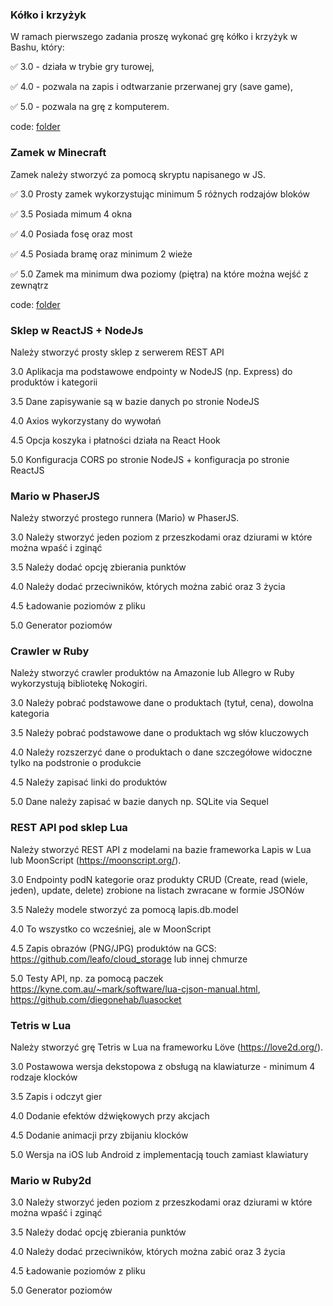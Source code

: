 ### Kółko i krzyżyk

W ramach pierwszego zadania proszę wykonać grę kółko i krzyżyk w
Bashu, który:

✅ 3.0 - działa w trybie gry turowej,

✅ 4.0 - pozwala na zapis i odtwarzanie przerwanej gry (save game),

✅ 5.0 - pozwala na grę z komputerem.

code: [folder](https://github.com/homosum1/skrypty/tree/main/task_01)


### Zamek w Minecraft

Zamek należy stworzyć za pomocą skryptu napisanego w JS.

✅ 3.0 Prosty zamek wykorzystując minimum 5 różnych rodzajów bloków

✅ 3.5 Posiada mimum 4 okna

✅ 4.0 Posiada fosę oraz most

✅ 4.5 Posiada bramę oraz minimum 2 wieże

✅ 5.0 Zamek ma minimum dwa poziomy (piętra) na które można wejść z
zewnątrz

code: [folder](https://github.com/homosum1/skrypty/tree/main/task_02)


### Sklep w ReactJS + NodeJs

Należy stworzyć prosty sklep z serwerem REST API

3.0 Aplikacja ma podstawowe endpointy w NodeJS (np. Express) do
produktów i kategorii

3.5 Dane zapisywanie są w bazie danych po stronie NodeJS

4.0 Axios wykorzystany do wywołań

4.5 Opcja koszyka i płatności działa na React Hook

5.0 Konfiguracja CORS po stronie NodeJS + konfiguracja po stronie
ReactJS

### Mario w PhaserJS

Należy stworzyć prostego runnera (Mario) w PhaserJS.

3.0 Należy stworzyć jeden poziom z przeszkodami oraz dziurami w które można wpaść i zginąć

3.5 Należy dodać opcję zbierania punktów

4.0 Należy dodać przeciwników, których można zabić oraz 3 życia

4.5 Ładowanie poziomów z pliku

5.0 Generator poziomów

### Crawler w Ruby

Należy stworzyć crawler produktów na Amazonie lub Allegro w Ruby
wykorzystują bibliotekę Nokogiri.

3.0 Należy pobrać podstawowe dane o produktach (tytuł, cena), dowolna
kategoria

3.5 Należy pobrać podstawowe dane o produktach wg słów kluczowych

4.0 Należy rozszerzyć dane o produktach o dane szczegółowe widoczne
tylko na podstronie o produkcie

4.5 Należy zapisać linki do produktów

5.0 Dane należy zapisać w bazie danych np. SQLite via Sequel

### REST API pod sklep Lua

Należy stworzyć REST API z modelami na bazie frameworka Lapis w Lua
lub MoonScript (https://moonscript.org/).

3.0 Endpointy podN kategorie oraz produkty CRUD (Create, read (wiele,
jeden), update, delete) zrobione na listach zwracane w formie JSONów

3.5 Należy modele stworzyć za pomocą lapis.db.model

4.0 To wszystko co wcześniej, ale w MoonScript

4.5 Zapis obrazów (PNG/JPG) produktów na GCS:
https://github.com/leafo/cloud_storage lub innej chmurze

5.0 Testy API, np. za pomocą paczek
https://kyne.com.au/~mark/software/lua-cjson-manual.html,
https://github.com/diegonehab/luasocket

### Tetris  w Lua

Należy stworzyć grę Tetris w Lua na frameworku Löve
(https://love2d.org/).

3.0 Postawowa wersja dekstopowa z obsługą na klawiaturze - minimum 4
rodzaje klocków

3.5 Zapis i odczyt gier

4.0 Dodanie efektów dźwiękowych przy akcjach

4.5 Dodanie animacji przy zbijaniu klocków

5.0 Wersja na iOS lub Android z implementacją touch zamiast klawiatury

### Mario w Ruby2d

3.0 Należy stworzyć jeden poziom z przeszkodami oraz dziurami w które
można wpaść i zginąć

3.5 Należy dodać opcję zbierania punktów

4.0 Należy dodać przeciwników, których można zabić oraz 3 życia

4.5 Ładowanie poziomów z pliku

5.0 Generator poziomów
